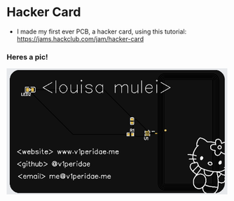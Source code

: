 # Hacker Card
- I made my first ever PCB, a hacker card, using this tutorial: https://jams.hackclub.com/jam/hacker-card
  
### Heres a pic!
  
![Card Pic](hackercard.png)
